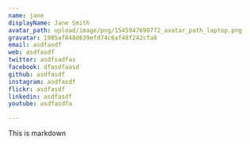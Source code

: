 ```yaml
---
name: jane
displayName: Jane Smith
avatar_path: upload/image/png/1545947690772_avatar_path_laptop.png
gravatar: 1985af848d639efd74c6af48f242cfa8
email: asdfasdf
web: asdfasdf
twitter: asdfsadfas
facebook: dfasdfaasd
github: asdfasdf
instagram: asdfasdf
flickr: asdfasdf
linkedin: asdfasdf
youtube: asdfasdfa

---
```

<p>This is markdown</p>

